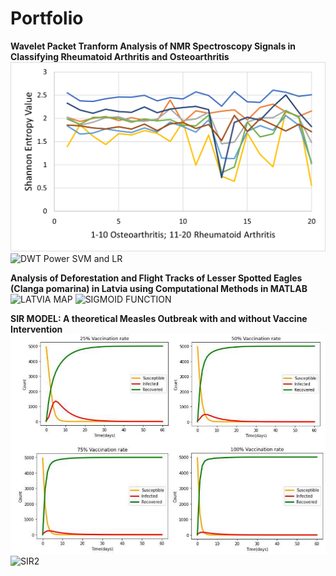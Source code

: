 # Portfolio

**Wavelet Packet Tranform Analysis of NMR Spectroscopy Signals in Classifying Rheumatoid Arthritis and Osteoarthritis**
![WPT_DB2_SHANNON_FEATURES.png](WPT_DB2_SHANNON_FEATURES.png)
![DWT Power SVM and LR](https://github.com/user-attachments/assets/e52fc8e0-9590-45c3-8993-3ee0d1bafd73)

**Analysis of Deforestation and Flight Tracks of Lesser Spotted Eagles (Clanga pomarina) in Latvia using Computational Methods in MATLAB**
![LATVIA MAP](https://github.com/user-attachments/assets/82ddf615-8e02-4ad5-8ebd-ef43e3a39642)
![SIGMOID FUNCTION](https://github.com/user-attachments/assets/f32a2f63-b70d-4cf2-bafa-229c36398078)

**SIR MODEL: A theoretical Measles Outbreak with and without Vaccine Intervention**
![SIR](SIR.PNG)
![SIR2](https://github.com/user-attachments/assets/881b5011-6179-437a-9dc9-a2a3cfd6ae4f)
